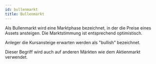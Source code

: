 ```yaml
---
id: bullenmarkt
title: Bullenmarkt
---
```


Als Bullenmarkt wird eine Marktphase bezeichnet, in der die Preise eines Assets ansteigen. Die Marktstimmung ist entsprechend optimistisch.

Anleger die Kursansteige erwarten werden als "bullish" bezeichnet.

Dieser Begriff wird auch auf anderen Märkten wie dem Aktienmarkt verwendet.
